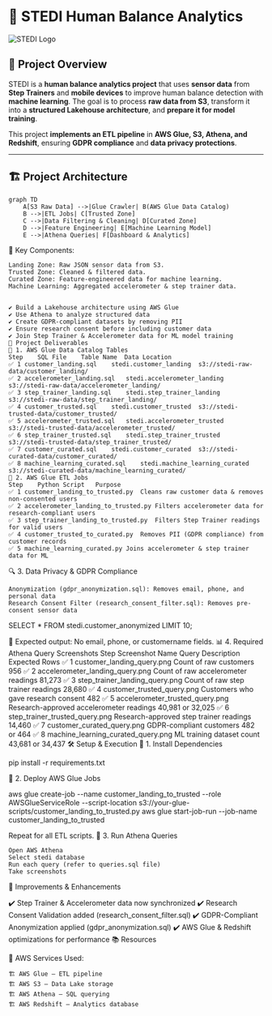 # 🚀 STEDI Human Balance Analytics

![STEDI Logo](https://your-image-url.com/stedi-logo.png)

## 📌 Project Overview
STEDI is a **human balance analytics project** that uses **sensor data** from **Step Trainers** and **mobile devices** to improve human balance detection with **machine learning**. The goal is to process **raw data from S3**, transform it into a **structured Lakehouse architecture**, and **prepare it for model training**.

This project **implements an ETL pipeline** in **AWS Glue, S3, Athena, and Redshift**, ensuring **GDPR compliance** and **data privacy protections**.

---

## 🏗 **Project Architecture**
```mermaid
graph TD
    A[S3 Raw Data] -->|Glue Crawler| B(AWS Glue Data Catalog)
    B -->|ETL Jobs| C[Trusted Zone]
    C -->|Data Filtering & Cleaning| D[Curated Zone]
    D -->|Feature Engineering| E[Machine Learning Model]
    E -->|Athena Queries| F[Dashboard & Analytics]
```

📌 Key Components:

    Landing Zone: Raw JSON sensor data from S3.
    Trusted Zone: Cleaned & filtered data.
    Curated Zone: Feature-engineered data for machine learning.
    Machine Learning: Aggregated accelerometer & step trainer data.

```🎯 Objectives

✔️ Build a Lakehouse architecture using AWS Glue
✔️ Use Athena to analyze structured data
✔️ Create GDPR-compliant datasets by removing PII
✔️ Ensure research consent before including customer data
✔️ Join Step Trainer & Accelerometer data for ML model training
📂 Project Deliverables
📜 1. AWS Glue Data Catalog Tables
Step	SQL File	Table Name	Data Location
✅ 1	customer_landing.sql	stedi.customer_landing	s3://stedi-raw-data/customer_landing/
✅ 2	accelerometer_landing.sql	stedi.accelerometer_landing	s3://stedi-raw-data/accelerometer_landing/
✅ 3	step_trainer_landing.sql	stedi.step_trainer_landing	s3://stedi-raw-data/step_trainer_landing/
✅ 4	customer_trusted.sql	stedi.customer_trusted	s3://stedi-trusted-data/customer_trusted/
✅ 5	accelerometer_trusted.sql	stedi.accelerometer_trusted	s3://stedi-trusted-data/accelerometer_trusted/
✅ 6	step_trainer_trusted.sql	stedi.step_trainer_trusted	s3://stedi-trusted-data/step_trainer_trusted/
✅ 7	customer_curated.sql	stedi.customer_curated	s3://stedi-curated-data/customer_curated/
✅ 8	machine_learning_curated.sql	stedi.machine_learning_curated	s3://stedi-curated-data/machine_learning_curated/
📝 2. AWS Glue ETL Jobs
Step	Python Script	Purpose
✅ 1	customer_landing_to_trusted.py	Cleans raw customer data & removes non-consented users
✅ 2	accelerometer_landing_to_trusted.py	Filters accelerometer data for research-compliant users
✅ 3	step_trainer_landing_to_trusted.py	Filters Step Trainer readings for valid users
✅ 4	customer_trusted_to_curated.py	Removes PII (GDPR compliance) from customer records
✅ 5	machine_learning_curated.py	Joins accelerometer & step trainer data for ML
```

🔍 3. Data Privacy & GDPR Compliance

    Anonymization (gdpr_anonymization.sql): Removes email, phone, and personal data
    Research Consent Filter (research_consent_filter.sql): Removes pre-consent sensor data

SELECT * FROM stedi.customer_anonymized LIMIT 10;

📌 Expected output: No email, phone, or customername fields.
📊 4. Required Athena Query Screenshots
Step	Screenshot Name	Query Description	Expected Rows
✅ 1	customer_landing_query.png	Count of raw customers	956
✅ 2	accelerometer_landing_query.png	Count of raw accelerometer readings	81,273
✅ 3	step_trainer_landing_query.png	Count of raw step trainer readings	28,680
✅ 4	customer_trusted_query.png	Customers who gave research consent	482
✅ 5	accelerometer_trusted_query.png	Research-approved accelerometer readings	40,981 or 32,025
✅ 6	step_trainer_trusted_query.png	Research-approved step trainer readings	14,460
✅ 7	customer_curated_query.png	GDPR-compliant customers	482 or 464
✅ 8	machine_learning_curated_query.png	ML training dataset count	43,681 or 34,437
🛠 Setup & Execution
🔹 1. Install Dependencies

pip install -r requirements.txt

🔹 2. Deploy AWS Glue Jobs

aws glue create-job --name customer_landing_to_trusted --role AWSGlueServiceRole --script-location s3://your-glue-scripts/customer_landing_to_trusted.py
aws glue start-job-run --job-name customer_landing_to_trusted

Repeat for all ETL scripts.
🔹 3. Run Athena Queries

    Open AWS Athena
    Select stedi database
    Run each query (refer to queries.sql file)
    Take screenshots

🚀 Improvements & Enhancements

✔️ Step Trainer & Accelerometer data now synchronized
✔️ Research Consent Validation added (research_consent_filter.sql)
✔️ GDPR-Compliant Anonymization applied (gdpr_anonymization.sql)
✔️ AWS Glue & Redshift optimizations for performance
📚 Resources

📌 AWS Services Used:

    🏗 AWS Glue – ETL pipeline
    🏗 AWS S3 – Data Lake storage
    🏗 AWS Athena – SQL querying
    🏗 AWS Redshift – Analytics database
